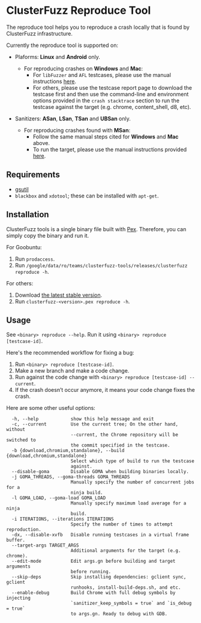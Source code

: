 ClusterFuzz Reproduce Tool
=================================

The reproduce tool helps you to reproduce a crash locally that is found by ClusterFuzz infrastructure.

Currently the reproduce tool is supported on:
* Plaforms: **Linux** and **Android** only.
    * For reproducing crashes on **Windows** and **Mac**:
        * For `libFuzzer` and `AFL` testcases, please use the manual instructions [here](https://chromium.googlesource.com/chromium/src/+/master/testing/libfuzzer/reproducing.md).
        * For others, please use the testcase report page to download the testcase first and
then use the command-line and environment options provided in the `crash stacktrace` section
to run the testcase against the target (e.g. chrome, content_shell, d8, etc).

* Sanitizers: **ASan**, **LSan**, **TSan** and **UBSan** only.
    * For reproducing crashes found with **MSan**:
         * Follow the same manual steps cited for **Windows** and **Mac** above.
         * To run the target, please use the manual instructions provided [here](https://www.chromium.org/developers/testing/memorysanitizer#TOC-Running-on-other-distros-using-Docker).


Requirements
---------------

* [gsutil](https://cloud.google.com/storage/docs/gsutil_install)
* `blackbox` and `xdotool`; these can be installed with `apt-get`.


Installation
-----------------

ClusterFuzz tools is a single binary file built with [Pex](https://github.com/pantsbuild/pex).
Therefore, you can simply copy the binary and run it.


For Goobuntu:

1. Run `prodaccess`.
2. Run `/google/data/ro/teams/clusterfuzz-tools/releases/clusterfuzz reproduce -h`.

For others:

1. Download [the latest stable version](https://storage.cloud.google.com/clusterfuzz-tools).
2. Run `clusterfuzz-<version>.pex reproduce -h`.


Usage
------

See `<binary> reproduce --help`. Run it using `<binary> reproduce [testcase-id]`.

Here's the recommended workflow for fixing a bug:

1. Run `<binary> reproduce [testcase-id]`.
2. Make a new branch and make a code change.
3. Run against the code change with `<binary> reproduce [testcase-id] --current`.
4. If the crash doesn’t occur anymore, it means your code change fixes the crash.


Here are some other useful options:

```
  -h, --help            show this help message and exit
  -c, --current         Use the current tree; On the other hand, without
                        --current, the Chrome repository will be switched to
                        the commit specified in the testcase.
  -b {download,chromium,standalone}, --build {download,chromium,standalone}
                        Select which type of build to run the testcase
                        against.
  --disable-goma        Disable GOMA when building binaries locally.
  -j GOMA_THREADS, --goma-threads GOMA_THREADS
                        Manually specify the number of concurrent jobs for a
                        ninja build.
  -l GOMA_LOAD, --goma-load GOMA_LOAD
                        Manually specify maximum load average for a ninja
                        build.
  -i ITERATIONS, --iterations ITERATIONS
                        Specify the number of times to attempt reproduction.
  -dx, --disable-xvfb   Disable running testcases in a virtual frame buffer.
  --target-args TARGET_ARGS
                        Additional arguments for the target (e.g. chrome).
  --edit-mode           Edit args.gn before building and target arguments
                        before running.
  --skip-deps           Skip installing dependencies: gclient sync, gclient
                        runhooks, install-build-deps.sh, and etc.
  --enable-debug        Build Chrome with full debug symbols by injecting
                        `sanitizer_keep_symbols = true` and `is_debug = true`
                        to args.gn. Ready to debug with GDB.
```
